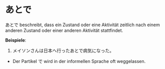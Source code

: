 # あとで

あとで beschreibt, dass ein Zustand oder eine Aktivität zeitlich nach einem anderen Zustand oder einer anderen Aktivität stattfindet.

**Beispiele**:

1. メイソンさんは日本へ行ったあとで病気になった。

- Der Partikel で wird in der informellen Sprache oft weggelassen.
